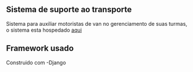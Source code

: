## Sistema de suporte ao transporte
Sistema para auxiliar motoristas de van no gerenciamento de suas turmas, o sistema esta hospedado [aqui](https://suportetransporte.herokuapp.com/)

## Framework usado

Construido com
-Django



